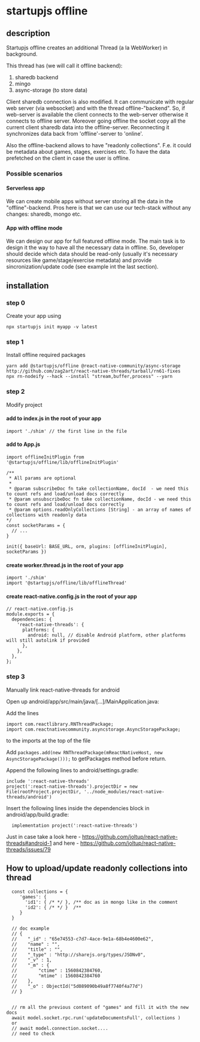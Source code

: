 # startupjs offline
## description

Startupjs offline creates an additional Thread (a la WebWorker) in background.

This thread has (we will call it offline backend):
  1. sharedb backend
  2. mingo
  3. async-storage (to store data)

Client sharedb connection is also modified. It can communicate with regular web server (via websocket) and
with the thread offline-"backend". So, if web-server is available the client connects to the web-server otherwise it
connects to offline server. Moreover going offline the socket copy all the current client sharedb data
into the offline-server. Reconnecting it synchronizes data back from 'offline'-server to 'online'.

Also the offline-backend allows to have "readonly collections". F.e. it could be metadata about games, stages,
exercises etc. To have the data prefetched on the client in case the user is offline.

### Possible scenarios

#### Serverless app

We can create mobile apps without server storing all the data in the "offline"-backend. Pros here is that we
can use our tech-stack without any changes: sharedb, mongo etc.

#### App with offline mode

We can design our app for full featured offline mode.
The main task is to design it the way to have all the necessary data in offline. So, developer
should decide which data should be read-only (usually it's necessary resources
like game/stage/exercise metadata) and provide sincronization/update code
(see example int the last section).

## installation
### step 0
Create your app using
```
npx startupjs init myapp -v latest
```

### step 1
Install offline required packages
```
yarn add @startupjs/offline @react-native-community/async-storage http://github.com/zag2art/react-native-threads/tarball/rn61-fixes
npx rn-nodeify --hack --install "stream,buffer,process" --yarn
```

### step 2
Modify project

#### add to index.js in the root of your app
```
import './shim' // the first line in the file
```
#### add to App.js
```
import offlineInitPlugin from '@startupjs/offline/lib/offlineInitPlugin'

/**
 * All params are optional
 *
 * @param subscribeDoc fn take collectionName, docId  - we need this to count refs and load/unload docs correctly
 * @param unsubscribeDoc fn take collectionName, docId - we need this to count refs and load/unload docs correctly
 * @param options.readOnlyCollections [String] - an array of names of collections with readonly data
*/
const socketParams = {
  // ...
}

init({ baseUrl: BASE_URL, orm, plugins: [offlineInitPlugin], socketParams })
```

#### create worker.thread.js in the root of your app
```
import './shim'
import '@startupjs/offline/lib/offlineThread'
```

#### create react-native.config.js in the root of your app
```
// react-native.config.js
module.exports = {
  dependencies: {
    'react-native-threads': {
      platforms: {
        android: null, // disable Android platform, other platforms will still autolink if provided
      },
    },
  },
};
```

### step 3
Manually link react-native-threads for android

Open up android/app/src/main/java/[...]/MainApplication.java:

Add the lines

```
import com.reactlibrary.RNThreadPackage;
import com.reactnativecommunity.asyncstorage.AsyncStoragePackage;
```

to the imports at the top of the file

Add `packages.add(new RNThreadPackage(mReactNativeHost, new AsyncStoragePackage()));` to getPackages method before return.

Append the following lines to android/settings.gradle:
```
include ':react-native-threads'
project(':react-native-threads').projectDir = new File(rootProject.projectDir, '../node_modules/react-native-threads/android')
```

Insert the following lines inside the dependencies block in android/app/build.gradle:
```
  implementation project(':react-native-threads')
```

Just in case take a look here - https://github.com/joltup/react-native-threads#android-1 and here - https://github.com/joltup/react-native-threads/issues/79

## How to upload/update readonly collections into thread

```
  const collections = {
     'games': {
       'id1': { /* */ }, /** doc as in mongo like in the comment
       'id2': { /* */ }  /**
     }
  }

  // doc example
  // {
  //   	"_id" : "65e74553-c7d7-4ace-9e1a-68b4e4600e62",
  // 	"name" : "",
  // 	"title" : "",
  // 	"_type" : "http://sharejs.org/types/JSONv0",
  // 	"_v" : 1,
  // 	"_m" : {
  // 		"ctime" : 1560842384760,
  // 		"mtime" : 1560842384760
  // 	},
  // 	"_o" : ObjectId("5d089090b49a8f7740f4a77d")
  // }


  // rm all the previous content of "games" and fill it with the new docs
  await model.socket.rpc.run('updateDocumentsFull', collections )
  or
  // await model.connection.socket....
  // need to check
```
